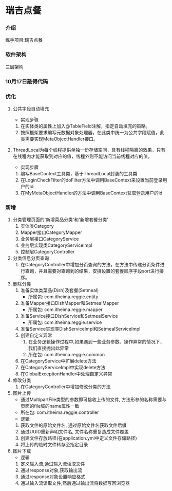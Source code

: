 # 瑞吉点餐

### 介绍
练手项目:瑞吉点餐

### 软件架构
三层架构


### 10月17日敲得代码

### 优化
1. 公共字段自动填充
   - 实现步骤
   1. 在实体类的属性上加入@TableField注解，指定自动填充的策略。
   2. 按照框架要求编写元数据对象处理器，在此类中统一为公共字段赋值，此类需要实现MetaObjectHandler接口。

3. ThreadLocal为每个线程提供单独一份存储空间，具有线程隔离的效果，只有在线程内才能获取到对应的值，线程外则不能访问当前线程对应的值。
   - 实现步骤
   1. 编写BaseContext工具类，基于ThreadLocal封装的工具类
   2. 在LoginCheckFilter的doFilter方法中调用BaseContext来设置当前登录用户的id
   3. 在MyMetaObjectHandler的方法中调用BaseContext获取登录用户的id
   
### 新增
1. 分类管理页面的'新增菜品分类'和'新增套餐分类'
   1. 实体类Category
   2. Mapper接口CategoryMapper
   3. 业务层接口CategoryService 
   4. 业务层实现类CategoryServiceImpl 
   5. 控制层CategoryController
2. 分类信息分页查询
   1. 在CategoryController中增加分页查询的方法，在方法中传递分页条件进行查询，并且需要对查询到的结果，安排设置的套餐顺序字段sort进行排序。
3. 删除分类
   1. 准备实体类菜品(Dish)及套餐(Setmeal)
      - 所属包: com.itheima.reggie.entity
   2. 准备Mapper接口DishMapper和SetmealMapper
      - 所属包: com.itheima.reggie.mapper
   3. 准备Service接口DishService和SetmealService
      - 所属包: com.itheima.reggie.service
   4. 准备Service实现类DishServiceImpl和SetmealServiceImpl
   5. 创建自定义异常
      1. 在业务逻辑操作过程中,如果遇到一些业务参数、操作异常的情况下，我们直接抛出此异常
      2. 所在包: com.itheima.reggie.common
   6. 在CategoryService中扩展delete方法
   7. 在CategoryServiceImpl中实现delete方法
   8. 在GlobalExceptionHandler中处理自定义异常
4. 修改分类
   1. 在CategoryController中增加修改分类的方法
5. 图片上传
   - 通过MultipartFile类型的参数即可接收上传的文件, 方法形参的名称需要与页面的file域的name属性一致
   - 所在包: com.itheima.reggie.controller
   - 逻辑
   1. 获取文件的原始文件名, 通过原始文件名获取文件后缀
   2. 通过UUID重新声明文件名, 文件名称重复造成文件覆盖
   3. 创建文件存放路径(在application.yml中定义文件存储路径)
   4. 将上传的临时文件转存至指定目录
6. 图片下载
   - 逻辑
   1. 定义输入流,通过输入流读取文件
   2. 通过response对象,获取输出流
   3. 通过response对象设置响应格式
   4. 通过输入流读取文件,然后通过输出流将数据写回浏览器